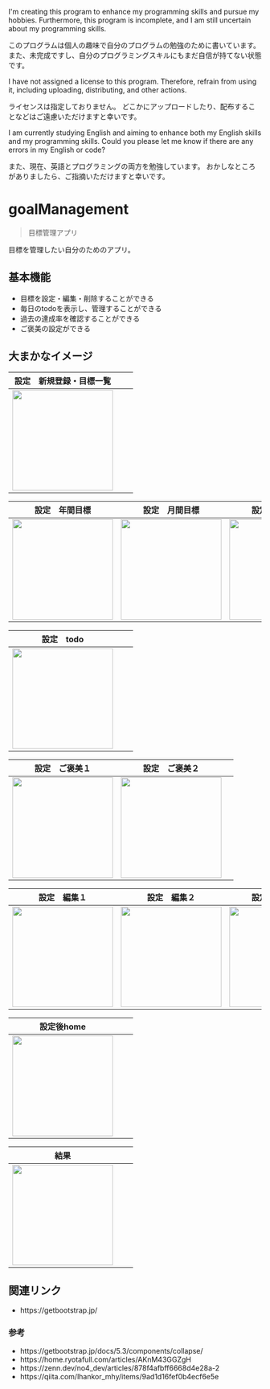 <p>I'm creating this program to enhance my programming skills and pursue my hobbies.
Furthermore, this program is incomplete, and I am still uncertain about my programming skills.</p>
<p>このプログラムは個人の趣味で自分のプログラムの勉強のために書いています。
また、未完成ですし、自分のプログラミングスキルにもまだ自信が持てない状態です。</p>

<p>I have not assigned a license to this program.
Therefore, refrain from using it, including uploading, distributing, and other actions.</p>
<p>ライセンスは指定しておりません。
どこかにアップロードしたり、配布することなどはご遠慮いただけますと幸いです。</p>

<p>I am currently studying English and aiming to enhance both my English skills and my programming skills.
Could you please let me know if there are any errors in my English or code?</p>
<p>また、現在、英語とプログラミングの両方を勉強しています。
おかしなところがありましたら、ご指摘いただけますと幸いです。</p>

# goalManagement
> 目標管理アプリ

<p>目標を管理したい自分のためのアプリ。</p>

## 基本機能
<ul>
<li>目標を設定・編集・削除することができる</li>
<li>毎日のtodoを表示し、管理することができる</li>
<li>過去の達成率を確認することができる</li>
<li>ご褒美の設定ができる</li>
</ul>

## 大まかなイメージ

| 設定　新規登録・目標一覧 |  |  |
| ---- | ---- | ---- |
| <img src="https://github.com/user-attachments/assets/50fff464-5931-41af-a892-cc713eb38f6c" width="200"> |  |  |

| 設定　年間目標 | 設定　月間目標 | 設定　週間目標 |
| ---- | ---- | ---- |
| <img src="https://github.com/user-attachments/assets/76f26ebc-914f-4dd0-b2ee-54be04e24e06" width="200"> | <img src="https://github.com/user-attachments/assets/ad860986-f72f-4412-b8da-255123475b15" width="200"> | <img src="https://github.com/user-attachments/assets/f9f63469-3ca6-485e-bad8-1fe2bd6c3eb5" width="200"> |

| 設定　todo |  |  |
| ---- | ---- | ---- |
| <img src="https://github.com/user-attachments/assets/5cd3824b-4478-433f-ab5d-ce8d40ba7c80" width="200"> |  |  |

| 設定　ご褒美１ | 設定　ご褒美２ |  |
| ---- | ---- | ---- |
| <img src="https://github.com/user-attachments/assets/2887d706-b26f-4a36-aa49-8ccc3d4dc5c1" width="200"> | <img src="https://github.com/user-attachments/assets/836fc552-19d4-4408-8e66-10f1753f4c2d" width="200"> |  |

| 設定　編集１ | 設定　編集２ | 設定　モーダル |
| ---- | ---- | ---- |
| <img src="https://github.com/user-attachments/assets/5e485c72-f01c-44a3-ac35-f8e3c637d646" width="200"> | <img src="https://github.com/user-attachments/assets/c1bcf036-b914-4d2a-9fd8-8e13ab0bff87" width="200"> | <img src="https://github.com/user-attachments/assets/fe40f685-1cdf-43a4-a71f-e5245489fe53" width="200"> |

| 設定後home |  |  |
| ---- | ---- | ---- |
| <img src="https://github.com/user-attachments/assets/a9b598d4-3b61-4ddb-b8f7-c02701976f8c" width="200"> |  |  |

| 結果 |  |  |
| ---- | ---- | ---- |
| <img src="https://github.com/user-attachments/assets/3a792627-c3c7-4b25-868f-d379a47582fd" width="200"> |  |  |


## 関連リンク
<ul>
<li>https://getbootstrap.jp/</li>
</ul>

### 参考
<ul>
<li>https://getbootstrap.jp/docs/5.3/components/collapse/</li>
<li>https://home.ryotafull.com/articles/AKnM43GGZgH</li>
<li>https://zenn.dev/no4_dev/articles/878f4afbff6668d4e28a-2</li>
<li>https://qiita.com/lhankor_mhy/items/9ad1d16fef0b4ecf6e5e</li>
</ul>